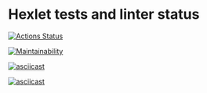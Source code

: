 # Hexlet tests and linter status

[![Actions Status](https://github.com/WhiteA77/python-project-49/actions/workflows/hexlet-check.yml/badge.svg)](https://github.com/WhiteA77/python-project-49/actions)

[![Maintainability](https://api.codeclimate.com/v1/badges/3af47e2b8edbf4f95348/maintainability)](https://codeclimate.com/github/WhiteA77/python-project-49/maintainability)

[![asciicast](https://asciinema.org/a/t542VuhowvzhEi2EK1z98jwSJ.svg)](https://asciinema.org/a/t542VuhowvzhEi2EK1z98jwSJ)

[![asciicast](https://asciinema.org/a/9T5f563nTENTemuSY5sR9BH4I.svg)](https://asciinema.org/a/9T5f563nTENTemuSY5sR9BH4I)
